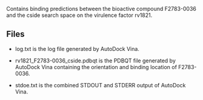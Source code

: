 Contains binding predictions between the bioactive compound F2783-0036 and the cside search space on the virulence factor rv1821.

## Files

- log.txt is the log file generated by AutoDock Vina.

- rv1821_F2783-0036_cside.pdbqt is the PDBQT file generated by AutoDock Vina containing the orientation and binding location of F2783-0036.

- stdoe.txt is the combined STDOUT and STDERR output of AutoDock Vina.

